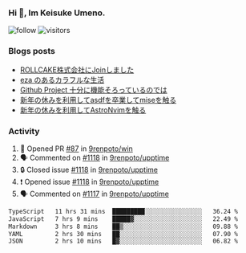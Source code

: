 ### Hi 👋, Im Keisuke Umeno.

<!--
**9renpoto/9renpoto** is a ✨ _special_ ✨ repository because its `README.md` (this file) appears on your GitHub profile.

Here are some ideas to get you started:

- 🔭 I’m currently working on ...
- 🌱 I’m currently learning ...
- 👯 I’m looking to collaborate on ...
- 🤔 I’m looking for help with ...
- 💬 Ask me about ...
- 📫 How to reach me: ...
- 😄 Pronouns: ...
- ⚡ Fun fact: ...
-->

![follow](https://img.shields.io/github/followers/9renpoto?label=Follow&style=social)
![visitors](https://komarev.com/ghpvc/?username=9renpoto&label=Profile%20views&color=0e75b6&style=flat)

### Blogs posts

<!-- BLOG-POST-LIST:START -->
- [ROLLCAKE株式会社にJoinしました](https://9renpoto.win/entry/2024/02/11/join)
- [eza のあるカラフルな生活](https://9renpoto.win/entry/2024/02/01/eza)
- [Github Project 十分に機能そろっているのでは](https://9renpoto.win/entry/2024/01/14/gh-projects)
- [新年の休みを利用してasdfを卒業してmiseを触る](https://9renpoto.win/entry/2024/01/07/mise)
- [新年の休みを利用してAstroNvimを触る](https://9renpoto.win/entry/2024/01/03/new-year-holidays)
<!-- BLOG-POST-LIST:END -->

### Activity

<!--START_SECTION:activity-->
1. 💪 Opened PR [#87](https://github.com/9renpoto/win/pull/87) in [9renpoto/win](https://github.com/9renpoto/win)
2. 🗣 Commented on [#1118](https://github.com/9renpoto/upptime/issues/1118#issuecomment-1937915947) in [9renpoto/upptime](https://github.com/9renpoto/upptime)
3. 🔒 Closed issue [#1118](https://github.com/9renpoto/upptime/issues/1118) in [9renpoto/upptime](https://github.com/9renpoto/upptime)
4. ❗ Opened issue [#1118](https://github.com/9renpoto/upptime/issues/1118) in [9renpoto/upptime](https://github.com/9renpoto/upptime)
5. 🗣 Commented on [#1117](https://github.com/9renpoto/upptime/issues/1117#issuecomment-1937872235) in [9renpoto/upptime](https://github.com/9renpoto/upptime)
<!--END_SECTION:activity-->

<!--START_SECTION:waka-->

```txt
TypeScript   11 hrs 31 mins  █████████░░░░░░░░░░░░░░░░   36.24 %
JavaScript   7 hrs 9 mins    █████▓░░░░░░░░░░░░░░░░░░░   22.49 %
Markdown     3 hrs 8 mins    ██▒░░░░░░░░░░░░░░░░░░░░░░   09.88 %
YAML         2 hrs 30 mins   ██░░░░░░░░░░░░░░░░░░░░░░░   07.90 %
JSON         2 hrs 10 mins   █▓░░░░░░░░░░░░░░░░░░░░░░░   06.82 %
```

<!--END_SECTION:waka-->
